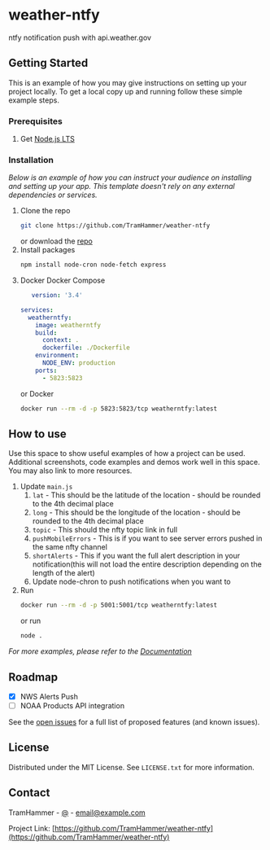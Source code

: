 # weather-ntfy
ntfy notification push with api.weather.gov

<!-- GETTING STARTED -->
## Getting Started

This is an example of how you may give instructions on setting up your project locally.
To get a local copy up and running follow these simple example steps.

### Prerequisites
1. Get [Node.js LTS](https://nodejs.org/en)
### Installation

_Below is an example of how you can instruct your audience on installing and setting up your app. This template doesn't rely on any external dependencies or services._

1. Clone the repo
   ```sh
   git clone https://github.com/TramHammer/weather-ntfy
   ```
   or download the [repo](https://github.com/TramHammer/weather-ntfy/releases/new)
2. Install packages
   ```sh
   npm install node-cron node-fetch express
   ```
3. Docker 
   Docker Compose
   ```yml
      version: '3.4'
   
   services:
     weatherntfy:
       image: weatherntfy
       build:
         context: .
         dockerfile: ./Dockerfile
       environment:
         NODE_ENV: production
       ports:
         - 5823:5823

   ```
   or Docker
   ```sh
   docker run --rm -d -p 5823:5823/tcp weatherntfy:latest 
   ```

<!-- USAGE EXAMPLES -->
## How to use

Use this space to show useful examples of how a project can be used. Additional screenshots, code examples and demos work well in this space. You may also link to more resources.

1. Update `main.js`
   1. `lat` - This should be the latitude of the location - should be rounded to the 4th decimal place
   2. `long` - This should be the longitude of the location - should be rounded to the 4th decimal place
   3. `topic` - This should the nfty topic link in full
   4. `pushMobileErrors` - This is if you want to see server errors pushed in the same nfty channel 
   5. `shortAlerts` - This if you want the full alert description in your notification(this will not load the entire description depending on the length of the alert)
   6. Update node-chron to push notifications when you want to
4. Run 
   ```sh
   docker run --rm -d -p 5001:5001/tcp weatherntfy:latest
   ```
   or run 
   ```sh
   node . 
   ```

_For more examples, please refer to the [Documentation](https://example.com)_



<!-- ROADMAP -->
## Roadmap
- [x] NWS Alerts Push
- [ ] NOAA Products API integration

See the [open issues](https://github.com/TramHammer/weather-ntfy/issues) for a full list of proposed features (and known issues).


<!-- LICENSE -->
## License

Distributed under the MIT License. See `LICENSE.txt` for more information.



<!-- CONTACT -->
## Contact

TramHammer - [@](@TramHammer) - email@example.com

Project Link: [https://github.com/TramHammer/weather-ntfy](https://github.com/TramHammer/weather-ntfy)

